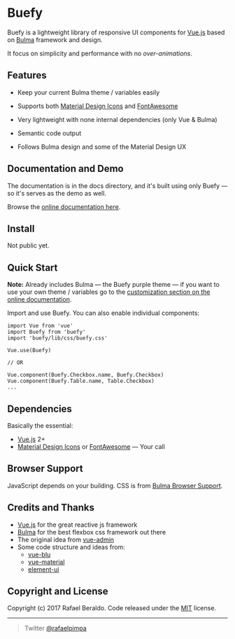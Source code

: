 # Buefy

Buefy is a lightweight library of responsive UI components for [Vue.js](https://vuejs.org/) based on [Bulma](http://bulma.io/) framework and design.

It focus on simplicity and performance with no *over-animations*.

## Features

* Keep your current Bulma theme / variables easily

* Supports both [Material Design Icons](https://material.io/icons/) and [FontAwesome](http://fontawesome.io/)

* Very lightweight with none internal dependencies (only Vue & Bulma)

* Semantic code output

* Follows Bulma design and some of the Material Design UX

## Documentation and Demo

The documentation is in the docs directory, and it's built using only Buefy — so it's serves as the demo as well.

Browse the [online documentation here](https://buefy.github.io).

## Install

Not public yet.

## Quick Start

**Note:** Already includes Bulma — the Buefy purple theme — if you want to use your own theme / variables go to the [customization section on the online documentation](https://buefy.github.io/#/documentation/customization).

Import and use Buefy. You can also enable individual components:
```
import Vue from 'vue'
import Buefy from 'buefy'
import 'buefy/lib/css/buefy.css'

Vue.use(Buefy)

// OR

Vue.component(Buefy.Checkbox.name, Buefy.Checkbox)
Vue.component(Buefy.Table.name, Table.Checkbox)
...
```

## Dependencies

Basically the essential:

* [Vue.js](https://vuejs.org/) 2+
* [Material Design Icons](https://material.io/icons/) or [FontAwesome](http://fontawesome.io/) — Your call

## Browser Support

JavaScript depends on your building. CSS is from [Bulma Browser Support](https://github.com/jgthms/bulma#browser-support).

## Credits and Thanks

* [Vue.js](https://vuejs.org/) for the great reactive js framework
* [Bulma](http://bulma.io/) for the best flexbox css framework out there
* The original idea from [vue-admin](https://github.com/vue-bulma/vue-admin)
* Some code structure and ideas from:
    * [vue-blu](https://github.com/chenz24/vue-blu)
    * [vue-material](https://vuematerial.github.io/)
    * [element-ui](http://element.eleme.io/)

## Copyright and License

Copyright (c) 2017 Rafael Beraldo. Code released under the [MIT]((https://github.com/rafaelpimpa/buefy/blob/master/LICENSE)) license.

---

> Twitter [@rafaelpimpa](https://twitter.com/rafaelpimpa)
